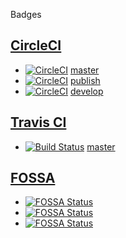 Badges

## [CircleCI](https://circleci.com/)

- [![CircleCI](https://circleci.com/gh/F88/tst/tree/master.svg?style=svg)](https://circleci.com/gh/F88/tst/tree/master) [master](https://github.com/F88/tst/tree/master)
- [![CircleCI](https://circleci.com/gh/F88/tst/tree/publish.svg?style=svg)](https://circleci.com/gh/F88/tst/tree/publish) [publish](https://github.com/F88/tst/tree/publish)
- [![CircleCI](https://circleci.com/gh/F88/tst/tree/develop.svg?style=svg)](https://circleci.com/gh/F88/tst/tree/develop) [develop](https://github.com/F88/tst/tree/develop)

## [Travis CI](https://travis-ci.com/)

- [![Build Status](https://travis-ci.com/s6f/tst.svg?branch=master)](https://travis-ci.com/s6f/tst) [master](https://github.com/F88/tst/tree/master)


## [FOSSA](https://app.fossa.io/)

- [![FOSSA Status](https://app.fossa.io/api/projects/git%2Bgithub.com%2Fs6f%2Ftst.svg?type=shield)](https://app.fossa.io/projects/git%2Bgithub.com%2Fs6f%2Ftst?ref=badge_shield)
- [![FOSSA Status](https://app.fossa.io/api/projects/git%2Bgithub.com%2Fs6f%2Ftst.svg?type=small)](https://app.fossa.io/projects/git%2Bgithub.com%2Fs6f%2Ftst?ref=badge_small)
- [![FOSSA Status](https://app.fossa.io/api/projects/git%2Bgithub.com%2Fs6f%2Ftst.svg?type=large)](https://app.fossa.io/projects/git%2Bgithub.com%2Fs6f%2Ftst?ref=badge_large)
